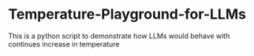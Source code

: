 # Temperature-Playground-for-LLMs
This is a python script to demonstrate how LLMs would behave with continues increase in temperature 
